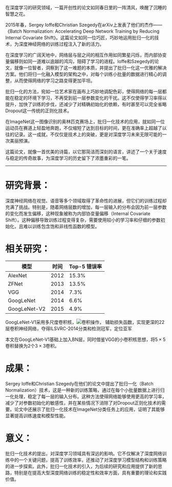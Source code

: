 在深度学习的研究领域，一篇开创性的论文如同春日里的一阵清风，唤醒了沉睡的智慧之花。

2015年春，Sergey Ioffe和Christian Szegedy在arXiv上发表了他们的杰作——《Batch Normalization: Accelerating Deep Network Training by Reducing Internal Covariate Shift》。这篇论文如同一位巧匠，巧妙地运用批归一化的技术，为深度神经网络的训练过程注入了新的活力。

在深度学习的广阔天地中，网络层与层之间的相互作用如同繁星闪烁，而内部协变量偏移则如同一道难以逾越的鸿沟，阻碍了学习的进程。Ioffe和Szegedy的论文，就像一位智者，洞察到了这一难题的本质，并提出了批归一化这一优雅的解决方案。他们将归一化融入模型的架构之中，对每个训练小批量的数据进行精心的调整，从而使得网络的学习之路变得更加平坦。

批归一化的方法，宛如一位艺术家在画布上巧妙地调配色彩，使得网络的每一层都能在稳定的环境下学习，不再受到前一层参数变化的干扰。这不仅使得学习率得以提升，加快了训练的步伐，还减少了对精确初始化的依赖，有时甚至可以完全省略Dropout这一传统的正则化技术。

在ImageNet这一图像识别的奥林匹克赛场上，批归一化技术的应用，就如同一位运动员在赛道上轻盈地奔跑，不仅缩短了达到目标的时间，更在准确率上超越了以往的记录。这一成就，不仅仅是技术上的突破，更是对深度学习未来无限可能的一次美丽预演。

这篇论文，就像一首优美的诗篇，以它那简洁而深刻的语言，讲述了一个关于速度与稳定的传奇故事，为深度学习的历史留下了浓墨重彩的一笔。

---

# 研究背景：
深度神经网络在视觉、语音等多个领域取得了革命性的进展，但它们的训练过程却充满了挑战。特别是，随着网络层数的增加，每一层输入的分布会因为前一层参数的变化而发生偏移，这种现象被称为内部协变量偏移（Internal Covariate Shift）。这种偏移导致训练过程变得复杂，需要使用较小的学习率和仔细的参数初始化，且难以训练包含饱和非线性函数的模型。

# 相关研究：

| 模型       | 时间 | Top-5 错误率 |
|------------|------|--------------|
| AlexNet    | 2012 | 15.3%        |
| ZFNet      | 2013 | 13.5%        |
| VGG        | 2014 | 7.3%         |
| GoogLeNet  | 2014 | 6.6%         |
| GoogLeNet-V2| 2015 | 4.9%         |

GoogLeNet-V1采用多尺度卷积核，![](https://latex.codecogs.com/svg.image?&space;1*1)卷积操作， 辅助损失函数，实现更深的22层卷积神经网络，夺得ILSVRC-2014分类和检测冠军，定位亚军

本文在GoogLeNet-V1基础上加入BN层，同时借鉴VGG的小卷积核思想，将$5\times5$卷积替换为2个$3\times3$卷积。

# 成果：
Sergey Ioffe和Christian Szegedy在他们的论文中提出了批归一化（Batch Normalization）技术，这是一种新的训练策略，通过在每个小批量数据上进行归一化处理，稳定了每一层的输入分布。这种方法使得网络能够使用更高的学习率，减少了对参数初始化的敏感性，并在某些情况下消除了对Dropout正则化技术的需要。论文中还展示了批归一化技术在ImageNet分类任务上的应用，证明了其能够显著提高训练速度和模型性能。

# 意义：
批归一化技术的提出，对深度学习领域具有深远的影响。它不仅解决了深度网络训练中的一个关键问题，提高了训练效率，还推动了对深度学习模型结构和训练策略的进一步探索。此外，批归一化技术的引入，为后续的研究和应用提供了新的思路，特别是在提高大型深度网络训练的稳定性和效率方面，具有重要的理论和实践价值。
